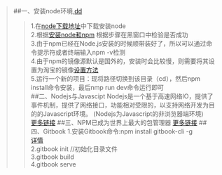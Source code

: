 >##一、安装node环境,[dd](/README.md)
>>1.在[node下载地址](https://nodejs.org/en/)中下载安装node<br/>
>>2.根据[安装node和npm](http://www.liaoxuefeng.com/wiki/001434446689867b27157e896e74d51a89c25cc8b43bdb3000/00143450141843488beddae2a1044cab5acb5125baf0882000)
根据步骤在黑窗口中检验是否成功<br/>
>>3.由于npm已经在Node.js安装的时候顺带装好了，所以可以通过命令提示符或者终端输入npm -v检测<br/>
>>4.由于npm的镜像源默认是国外的，安装时会比较慢，则需要将其设置为淘宝的镜像[设置方法](http://www.cnblogs.com/trying/p/4064518.html)<br/>
>>5.运行一个新的项目：现将路径切换到该目录（cd），然后npm install命令安装，最后nmp run dev命令运行即可<br/>
>##二、Nodejs与Javascipt
>>Nodejs是一个基于高速网络IO，提供了事件机制，提供了网络接口，功能相对受限的，以支持网络开发为目的的Javascript环境。
(Nodejs为Javascript的非浏览器端环境)<br/>
>>[更多链接](http://mp.weixin.qq.com/s?__biz=MzA4MTM5ODM3MA==&mid=2649868183&idx=1&sn=d10a10091d61ed90d73bf57c9080ccea&mpshare=1&scene=23&srcid=0115676LjMHQflLyyBGNQEoR#rd)
>##三、NPM已成为世界上最大的包管理器
>>[更多链接](http://mp.weixin.qq.com/s?__biz=MzA3MDMyMzk0NA==&mid=2650814454&idx=1&sn=505c37d777152107e687d7fb85a1f4e1&chksm=84ca0c71b3bd85675c2dc4dcd28e68fc0adb41705f4c7a8135571bea4cde56769eff763e785d&mpshare=1&scene=23&srcid=0117R548vaD29HqxTptiLEU3#rd)
>##四、Gitbook
>>1.安装Gitbook命令:npm install gitbook-cli -g<br/>[详情](http://jingyan.baidu.com/article/e8cdb32b33e8f637052bada8.html)<br/>
>>2.gitbook init  //初始化目录文件<br/>
>>3.gitbook build<br/>
>>4.gitbook serve
